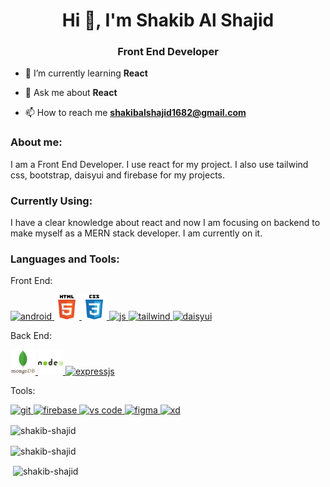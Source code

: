 <h1 align="center">Hi 👋, I'm Shakib Al Shajid</h1>
<h3 align="center">Front End Developer</h3>

- 🌱 I’m currently learning **React**

- 💬 Ask me about **React**

- 📫 How to reach me **shakibalshajid1682@gmail.com**

<h3 align="left">About me:</h3>
<p>I am a Front End Developer. I use react for my project. I also use tailwind css, bootstrap, daisyui and firebase for my projects. </p>

<h3 align="left">Currently Using:</h3>
<p>I have a clear knowledge about react and now I am focusing on backend to make myself as a MERN stack developer. I am currently on it. </p>

<h3 align="left">Languages and Tools:</h3>
<p align="left"> 
<p>Front End: </p>
<a href="https://react.dev/" target="_blank"> <img src="https://upload.wikimedia.org/wikipedia/commons/thumb/a/a7/React-icon.svg/1200px-React-icon.svg.png" alt="android" width="40" height="40"/> </a> 
<a href="https://www.w3.org/html/" target="_blank"> <img src="https://raw.githubusercontent.com/devicons/devicon/master/icons/html5/html5-original-wordmark.svg" alt="html5" width="40" height="40"/> </a> 
<a href="https://www.w3schools.com/css/" target="_blank"> <img src="https://raw.githubusercontent.com/devicons/devicon/master/icons/css3/css3-original-wordmark.svg" alt="css3" width="40" height="40"/> </a> 
<a href="https://www.w3schools.com/js/" target="_blank"> <img src="https://upload.wikimedia.org/wikipedia/commons/thumb/b/ba/Javascript_badge.svg/219px-Javascript_badge.svg.png?20160504163251" alt="js" width="40" height="40"/> </a> 
<a href="https://tailwindcss.com/" target="_blank" rel="noreferrer"> <img src="https://www.vectorlogo.zone/logos/tailwindcss/tailwindcss-icon.svg" alt="tailwind" width="40" height="40"/> </a>
<a href="https://daisyui.com/" target="_blank" rel="noreferrer"> <img src="https://res.cloudinary.com/hl8zoliad/image/fetch/f_auto/https%3A%2F%2Fraw.githubusercontent.com%2Fsaadeghi%2Fdaisyui%2Fmaster%2Fsrc%2Fdocs%2Fstatic%2Fimages%2Fdaisyui-logo%2Ffavicon-192.png" alt="daisyui" width="40" height="40"/> </a>
</p>
<p align="left">
<p>Back End: </p>
<a href="https://www.mongodb.com/" target="_blank" rel="noreferrer"> <img src="https://raw.githubusercontent.com/devicons/devicon/master/icons/mongodb/mongodb-original-wordmark.svg" alt="mongodb" width="40" height="40"/> </a>
<a href="https://nodejs.org" target="_blank" rel="noreferrer"> <img src="https://raw.githubusercontent.com/devicons/devicon/master/icons/nodejs/nodejs-original-wordmark.svg" alt="nodejs" width="40" height="40"/> </a>
<a href="https://expressjs.com/" target="_blank" rel="noreferrer"> <img src="https://ajeetchaulagain.com/static/7cb4af597964b0911fe71cb2f8148d64/87351/express-js.png" alt="expressjs" width="40" height="40"/> </a>

</p>
<p align="left">
<p>Tools:</p>
<a href="https://git-scm.com/" target="_blank" rel="noreferrer"> <img src="https://www.vectorlogo.zone/logos/git-scm/git-scm-icon.svg" alt="git" width="40" height="40"/> </a>
<a href="https://firebase.google.com/" target="_blank"> <img src="https://www.vectorlogo.zone/logos/firebase/firebase-icon.svg" alt="firebase" width="40" height="40"/> </a>
<a href="https://code.visualstudio.com/" target="_blank"> <img src="https://www.freecodecamp.org/news/content/images/2021/08/vscode.png" alt="vs code" width="40" height="40"/> </a>
<a href="https://www.figma.com/" target="_blank" rel="noreferrer"> <img src="https://www.vectorlogo.zone/logos/figma/figma-icon.svg" alt="figma" width="40" height="40"/> </a>
<a href="https://www.adobe.com/products/xd.html" target="_blank"> <img src="https://cdn.worldvectorlogo.com/logos/adobe-xd.svg" alt="xd" width="40" height="40"/> </a>

</p>

<p><img align="center" src="https://github-readme-stats.vercel.app/api/top-langs?username=shakib-shajid&show_icons=true&locale=en&layout=compact" alt="shakib-shajid" /></p>

<p><img align="center" src="https://github-readme-streak-stats.herokuapp.com/?user=shakib-shajid&" alt="shakib-shajid" /></p>

<p>&nbsp;<img align="center" src="https://github-readme-stats.vercel.app/api?username=shakib-shajid&show_icons=true&locale=en" alt="shakib-shajid" /></p>

